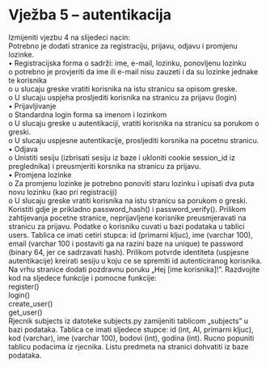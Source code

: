 # Vježba 5 – autentikacija
Izmijeniti vjezbu 4 na slijedeci nacin:  
Potrebno je dodati stranice za registraciju, prijavu, odjavu i promjenu lozinke.   
•	Registracijska forma
o	sadrži: ime, e-mail, lozinku, ponovljenu lozinku  
o	potrebno je provjeriti da ime ili e-mail nisu zauzeti i da su lozinke jednake te korisnika   
o	u slucaju greske vratiti korisnika na istu stranicu sa opisom greske.  
o	U slucaju uspjeha prosljediti korisnika na stranicu za prijavu (login)  
•	Prijavljivanje  
o	Standardna login forma sa imenom i lozinkom  
o	U slucaju greske u autentikaciji, vratiti korisnika na stranicu sa porukom o greski.  
o	U slucaju uspjesne autentikacije, prosljediti korsnika na pocetnu stranicu.  
•	Odjava  
o	Unistiti sesiju (izbrisati sesiju iz baze i ukloniti cookie session_id iz preglednika) i preusmjeriti korsnika na stranicu za prijavu.  
•	Promjena lozinke  
o	Za promjenu lozinke je potrebno ponoviti staru lozinku i upisati dva puta novu lozinku (kao pri registraciji)  
o	U slucaju greske vratiti korisnika na istu stranicu sa porukom o greski.  
Koristiti gdje je prikladno password_hash() i password_verify(). Prilikom zahtijevanja pocetne stranice, neprijavljene korisnike preusmjeravati na stranicu za prijavu. Podatke o korisniku cuvati u bazi podataka u tablici users. Tablica ce imati cetiri stupca: id (primarni kljuc), ime (varchar 100),  email (varchar 100 i postaviti ga na razini baze na unique) te password (binary 64, jer ce sadrzavati hash).  Prilikom potvrde identiteta (uspjesne autentikacije) kreirati sesiju u koju ce se spremiti id autenticiranog korisnika. Na vrhu stranice dodati pozdravnu poruku „Hej [ime korisnika]!”. Razdvojite kod na sljedece funkcije i pomocne funkcije:  
register()  
login()  
create_user()  
get_user()  
Rjecnik subjects iz datoteke subjects.py zamijeniti tablicom „subjects” u bazi podataka. Tablica ce imati sljedece stupce: id (int, AI, primarni kljuc), kod (varchar), ime (varchar 100), bodovi (int), godina (int). Rucno popuniti tablicu podacima iz rjecnika. Listu predmeta na stranici dohvatiti iz baze podataka.
 


